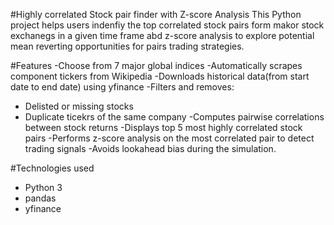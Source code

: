 #Highly correlated Stock pair finder with Z-score Analysis
This Python project helps users indenfiy the top correlated stock pairs form makor stock exchanegs in a given time frame abd z-score analysis to explore potential mean reverting opportunities for pairs trading strategies.

#Features
-Choose from 7 major global indices
-Automatically scrapes component tickers from Wikipedia
-Downloads historical data(from start date to end date) using yfinance
-Filters and removes:
  - Delisted or missing stocks
  - Duplicate ticekrs of the same company
-Computes pairwise correlations between stock returns
-Displays top 5 most highly correlated stock pairs
-Performs z-score analysis on the most correlated pair to detect trading signals
-Avoids lookahead bias during the simulation.

#Technologies used
- Python 3
- pandas
- yfinance
  
